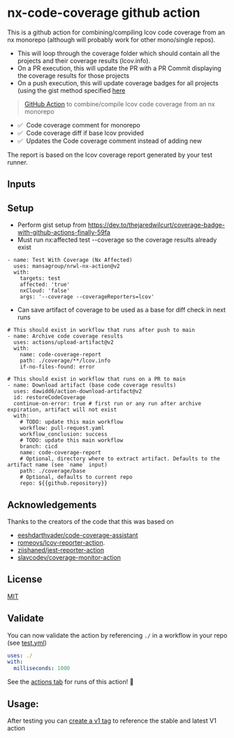 # nx-code-coverage github action
This is a github action for combining/compiling lcov code coverage from an nx monorepo (although will probably work for other mono/single repos).
  - This will loop through the coverage folder which should contain all the projects and their coverage results (lcov.info).
  - On a PR execution, this will update the PR with a PR Commit displaying the coverage results for those projects
  - On a push execution, this will update coverage badges for all projects (using the gist method specified [here](https://dev.to/thejaredwilcurt/coverage-badge-with-github-actions-finally-59fa)

> [GitHub Action](https://help.github.com/en/actions) to combine/compile lcov code coverage from an nx monorepo 

-   ✅ &nbsp;Code coverage comment for monorepo
-   ✅ &nbsp;Code coverage diff if base lcov provided
-   ✅ &nbsp;Updates the Code coverage comment instead of adding new

The report is based on the lcov coverage report generated by your test runner.

## Inputs


## Setup
- Perform gist setup from https://dev.to/thejaredwilcurt/coverage-badge-with-github-actions-finally-59fa
- Must run nx:affected test --coverage so the coverage results already exist
```
- name: Test With Coverage (Nx Affected)
  uses: mansagroup/nrwl-nx-action@v2
  with:
    targets: test
    affected: 'true'
    nxCloud: 'false'
    args: '--coverage --coverageReporters=lcov'
```
- Can save artifact of coverage to be used as a base for diff check in next runs
```
# This should exist in workflow that runs after push to main
- name: Archive code coverage results
  uses: actions/upload-artifact@v2
  with:
    name: code-coverage-report
    path: ./coverage/**/lcov.info
    if-no-files-found: error

# This should exist in workflow that runs on a PR to main
- name: Download artifact (base code coverage results)
  uses: dawidd6/action-download-artifact@v2
  id: restoreCodeCoverage
  continue-on-error: true # first run or any run after archive expiration, artifact will not exist
  with:
    # TODO: update this main workflow
    workflow: pull-request.yaml
    workflow_conclusion: success
    # TODO: update this main workflow
    branch: cicd
    name: code-coverage-report
    # Optional, directory where to extract artifact. Defaults to the artifact name (see `name` input)
    path: ./coverage/base
    # Optional, defaults to current repo
    repo: ${{github.repository}}
```


## Acknowledgements
Thanks to the creators of the code that this was based on 

  - [eeshdarthvader/code-coverage-assistant](https://github.com/eeshdarthvader/code-coverage-assistant)
  - [romeovs/lcov-reporter-action](https://github.com/romeovs/lcov-reporter-action).
  - [ziishaned/jest-reporter-action](https://github.com/ziishaned/jest-reporter-action)
  - [slavcodev/coverage-monitor-action](https://github.com/slavcodev/coverage-monitor-action)

## License

[MIT](LICENSE)



## Validate

You can now validate the action by referencing `./` in a workflow in your repo (see [test.yml](.github/workflows/test.yml))

```yaml
uses: ./
with:
  milliseconds: 1000
```

See the [actions tab](https://github.com/actions/typescript-action/actions) for runs of this action! :rocket:

## Usage:

After testing you can [create a v1 tag](https://github.com/actions/toolkit/blob/master/docs/action-versioning.md) to reference the stable and latest V1 action
